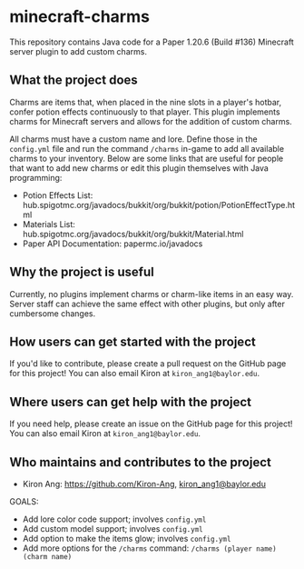 # minecraft-charms
This repository contains Java code for a Paper 1.20.6 (Build #136) Minecraft server plugin to add custom charms.

## What the project does
Charms are items that, when placed in the nine slots in a player's hotbar, confer potion effects continuously to that player. This plugin implements charms for Minecraft servers and allows for the addition of custom charms.

All charms must have a custom name and lore. Define those in the ``config.yml`` file and run the command ``/charms`` in-game to add all available charms to your inventory. Below are some links that are useful for people that want to add new charms or edit this plugin themselves with Java programming:

- Potion Effects List: hub.spigotmc.org/javadocs/bukkit/org/bukkit/potion/PotionEffectType.html
- Materials List: hub.spigotmc.org/javadocs/bukkit/org/bukkit/Material.html
- Paper API Documentation: papermc.io/javadocs

## Why the project is useful
Currently, no plugins implement charms or charm-like items in an easy way. Server staff can achieve the same effect with other plugins, but only after cumbersome changes.

## How users can get started with the project
If you'd like to contribute, please create a pull request on the GitHub page for this project! You can also email Kiron at ``kiron_ang1@baylor.edu``.

## Where users can get help with the project
If you need help, please create an issue on the GitHub page for this project! You can also email Kiron at ``kiron_ang1@baylor.edu``.

## Who maintains and contributes to the project
- Kiron Ang: https://github.com/Kiron-Ang, kiron_ang1@baylor.edu

GOALS:

- Add lore color code support; involves ``config.yml``
- Add custom model support; involves ``config.yml``
- Add option to make the items glow; involves ``config.yml``
- Add more options for the ``/charms`` command: ``/charms (player name) (charm name)``

